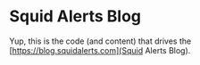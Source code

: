 # Squid Alerts Blog
Yup, this is the code (and content) that drives the [https://blog.squidalerts.com](Squid Alerts Blog).
